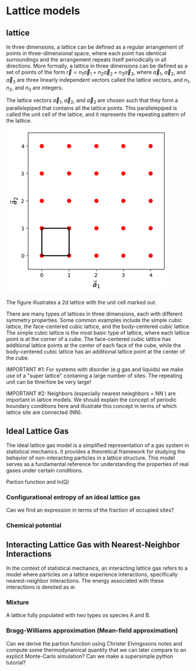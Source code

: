 # Lattice models

## lattice

In three dimensions, a lattice can be defined as a regular arrangement of points in three-dimensional space, where each point has identical surroundings and the arrangement repeats itself periodically in all directions. More formally, a lattice in three dimensions can be defined as a set of points of the form $\vec{r} = n_1\vec{a}_1 + n_2\vec{a}_2 + n_3\vec{a}_3$, where $\vec{a}_1$, $\vec{a}_2$, and $\vec{a}_3$ are three linearly independent vectors called the lattice vectors, and $n_1$, $n_2$, and $n_3$ are integers.

The lattice vectors $\vec{a}_1$, $\vec{a}_2$, and $\vec{a}_3$ are chosen such that they form a parallelepiped that contains all the lattice points. This parallelepiped is called the unit cell of the lattice, and it represents the repeating pattern of the lattice.


![Lattice](lattice.png)

The figure illustrates a 2d lattice with the unit cell marked out.

There are many types of lattices in three dimensions, each with different symmetry properties. Some common examples include the simple cubic lattice, the face-centered cubic lattice, and the body-centered cubic lattice. The simple cubic lattice is the most basic type of lattice, where each lattice point is at the corner of a cube. The face-centered cubic lattice has additional lattice points at the center of each face of the cube, while the body-centered cubic lattice has an additional lattice point at the center of the cube.


IMPORTANT #1: For systems with disorder (e.g gas and liquids) we make use of a "super lattice" contaning a large number of sites. The repeating unit can be threrfore be very large!

IMPORTANT #2: Neighbors (especially nearest neieghbors = NN ) are important in lattice models. We should explain the concept of periodic boundary conditions here and illustrate this concept in terms of which lattice site are connected (NN).


## Ideal Lattice Gas

The ideal lattice gas model is a simplified representation of a gas system in statistical mechanics. It provides a theoretical framework for studying the behavior of non-interacting particles in a lattice structure. This model serves as a fundamental reference for understanding the properties of real gases under certain conditions.

Partion function and ln(Q)


### Configurational entropy of an ideal lattice gas

Can we find an expression in terms of the fraction of occupied sites? 

### Chemical potential


## Interacting Lattice Gas with Nearest-Neighbor Interactions

In the context of statistical mechanics, an interacting lattice gas refers to a model where particles on a lattice experience interactions, specifically nearest-neighbor interactions. The energy associated with these interactions is denoted as $w$.



### Mixture

A lattice fully populated with two types os species A and B. 

### Bragg-Williams approximation (Mean-field approximation)

Can we derive the partion function using Christer Elvingssons notes and compute some thermodynamical quantity that we can later compare to an explicit Monte-Carlo simulation? Can we make a supersimple python tutorial? 